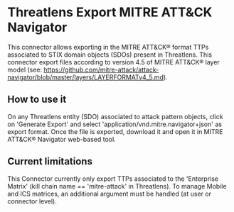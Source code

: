# Threatlens Export MITRE ATT&CK Navigator

This connector allows exporting in the MITRE ATT&CK® format TTPs associated to STIX domain objects (SDOs) present in Threatlens.
This connector export files according to version 4.5 of MITRE ATT&CK® layer model (see: https://github.com/mitre-attack/attack-navigator/blob/master/layers/LAYERFORMATv4_5.md).


## How to use it

On any Threatlens entity (SDO) associated to attack pattern objects, click on 'Generate Export' and select 'application/vnd.mitre.navigator+json' as export format.
Once the file is exported, download it and open it in MITRE ATT&CK® Navigator web-based tool.

## Current limitations

This Connector currently only export TTPs associated to the 'Enterprise Matrix' (kill chain name == 'mitre-attack' in Threatlens). 
To manage Mobile and ICS matrices, an additional argument must be handled (at user or connector level).


